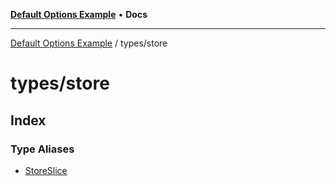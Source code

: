 [**Default Options Example**](../../README.md) • **Docs**

***

[Default Options Example](../../modules.md) / types/store

# types/store

## Index

### Type Aliases

- [StoreSlice](type-aliases/StoreSlice.md)
